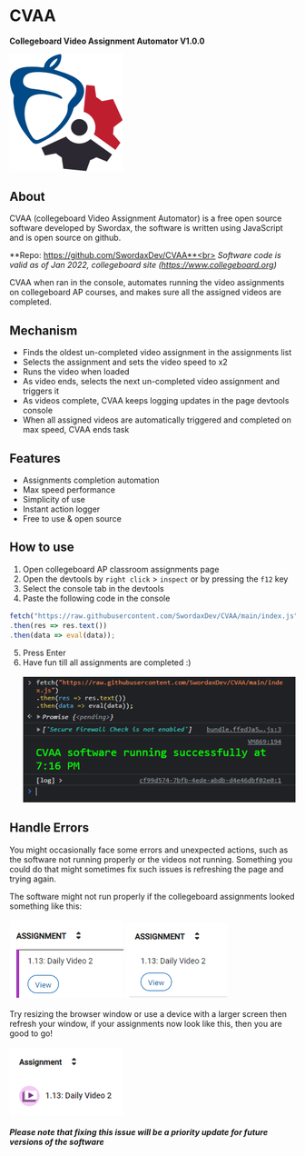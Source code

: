 # CVAA
**Collegeboard Video Assignment Automator
V1.0.0**

<img alt="CVAA Logo" src="/docs/cvaa-logo.png" width="200">

## About
CVAA (collegeboard Video Assignment Automator) is a free open source software 
developed by Swordax, the software is written using JavaScript and is open source 
on github.

**Repo: https://github.com/SwordaxDev/CVAA**<br>
*Software code is valid as of Jan 2022, collegeboard site (https://www.collegeboard.org)*

CVAA when ran in the console, automates running the video assignments on 
collegeboard AP courses, and makes sure all the assigned videos are completed.

## Mechanism

 - Finds the oldest un-completed video assignment in the assignments list
 - Selects the assignment and sets the video speed to x2
 - Runs the video when loaded
 - As video ends, selects the next un-completed video assignment and triggers it
 - As videos complete, CVAA keeps logging updates in the page devtools console
 - When all assigned videos are automatically triggered and completed on max speed, CVAA ends task

## Features

 - Assignments completion automation
 - Max speed performance
 - Simplicity of use
 - Instant action logger
 - Free to use & open source

## How to use

 1. Open collegeboard AP classroom assignments page
 2. Open the devtools by `right click` > `inspect` or by pressing the `f12` key
 3. Select the console tab in the devtools
 4. Paste the following code in the console
```js
fetch("https://raw.githubusercontent.com/SwordaxDev/CVAA/main/index.js")
.then(res => res.text())
.then(data => eval(data));
```
 5. Press Enter
 6. Have fun till all assignments are completed :)<br><br>
![implementation example](/docs/implementation-example.png)

## Handle Errors
You might occasionally face some errors and unexpected actions, such as the 
software not running properly or the videos not running. Something you could do 
that might sometimes fix such issues is refreshing the page and trying again.

The software might not run properly if the collegeboard assignments looked 
something like this:
<br><br>
![invalid example 1](/docs/invalid-example-1.png)
![invalid example 2](/docs/invalid-example-2.png)
<br><br>
Try resizing the browser window or use a device with a larger screen then refresh your 
window, if your assignments now look like this, then you are good to go!
<br><br>
![valid example](/docs/valid-example.png)
<br><br>
***Please note that fixing this issue will be a priority update for future versions of the software***
